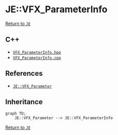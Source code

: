 # JE::VFX_ParameterInfo

[Return to `JE`](/docs/je.md)

## C++

- [`VFX_ParameterInfo.hpp`](/src/je/VFX_ParameterInfo.hpp)
- [`VFX_ParameterInfo.cpp`](/src/je/VFX_ParameterInfo.cpp)

## References

- [`JE::VFX_Parameter`](/docs/je/VFX_Parameter.md)

## Inheritance

```mermaid
graph TD;
    JE::VFX_Parameter --> JE::VFX_ParameterInfo
```

[Return to `JE`](/docs/je.md)